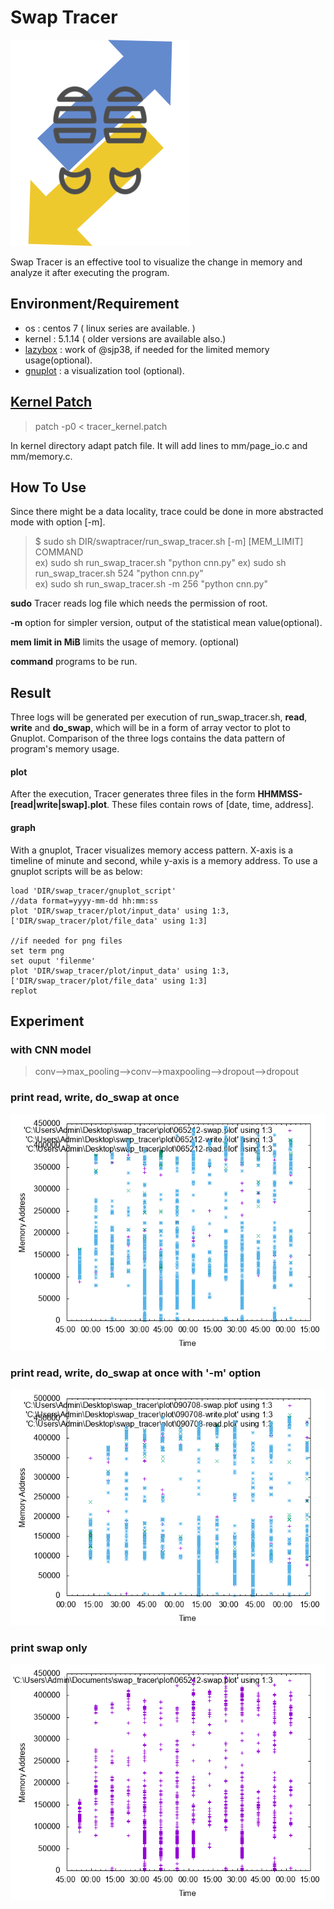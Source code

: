 # Swap Tracer
![swaptracer](./icon.png)

Swap Tracer is an effective tool to visualize the change in memory and analyze it after executing the program.

## Environment/Requirement
+ os : centos 7 ( linux series are available. )
+ kernel : 5.1.14 ( older versions are available also.)  
+ [lazybox](https://github.com/sjp38/lazybox) : work of @sjp38, if needed for the limited memory usage(optional).
+ [gnuplot]() : a visualization tool (optional).

## [Kernel Patch](https://github.com/lynring24/swap_tracer/blob/master/tracer_kernel.patch)
> patch -p0 < tracer_kernel.patch   

In kernel directory adapt patch file. It will add lines to mm/page_io.c and mm/memory.c.

## How To Use
Since there might be a data locality, trace could be done in more abstracted mode with option [-m].

> $ sudo  sh   DIR/swaptracer/run_swap_tracer.sh \[-m\]  \[MEM_LIMIT\] COMMAND     
> ex) sudo  sh run_swap_tracer.sh "python cnn.py"
> ex) sudo  sh  run_swap_tracer.sh   524   "python cnn.py"  
> ex) sudo  sh  run_swap_tracer.sh  -m   256 "python cnn.py"

**sudo**  Tracer reads log file which needs the permission of root.

**-m** option for simpler version, output of the statistical mean value(optional).

**mem limit in MiB** limits the usage of memory. (optional)

**command** programs to be run.


## Result
Three logs will be generated per execution of run_swap_tracer.sh, **read**, **write** and **do_swap**, which will be in a form of array vector to plot to Gnuplot. Comparison of the three logs contains the data pattern of program's memory usage.

#### plot
After the execution, Tracer generates three files in the form **HHMMSS-[read|write|swap].plot**. These files contain rows of [date, time, address].

#### graph
With a gnuplot, Tracer visualizes memory access pattern. X-axis is a timeline of minute and second, while y-axis is a memory address. To use a gnuplot scripts will be as below:
```
load 'DIR/swap_tracer/gnuplot_script'
//data format=yyyy-mm-dd hh:mm:ss
plot 'DIR/swap_tracer/plot/input_data' using 1:3, ['DIR/swap_tracer/plot/file_data' using 1:3]

//if needed for png files
set term png
set ouput 'filenme'
plot 'DIR/swap_tracer/plot/input_data' using 1:3, ['DIR/swap_tracer/plot/file_data' using 1:3]
replot
```

## Experiment
### with CNN model
> conv-->max_pooling-->conv-->maxpooling-->dropout-->dropout

### print read, write, do_swap at once
![cnn_256](./graph/cnn_256/256.png)

### print read, write, do_swap at once with '-m' option
![cnn_256](./graph/cnn_256/256_m.png)

### print swap only
![cnn_256_swap](./graph/cnn_256/256_swap.png)

